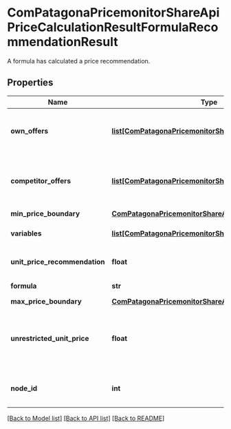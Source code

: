 # ComPatagonaPricemonitorShareApiPriceCalculationResultFormulaRecommendationResult

A formula has calculated a price recommendation.
## Properties
Name | Type | Description | Notes
------------ | ------------- | ------------- | -------------
**own_offers** | [**list[ComPatagonaPricemonitorShareApiApiOffer]**](ComPatagonaPricemonitorShareApiApiOffer.md) | The own offers which have been considered for the price calculation. | 
**competitor_offers** | [**list[ComPatagonaPricemonitorShareApiApiOffer]**](ComPatagonaPricemonitorShareApiApiOffer.md) | The offers of the competitors which have been considered for the price calculation. | 
**min_price_boundary** | [**ComPatagonaPricemonitorShareApiPriceBoundaryDetails**](ComPatagonaPricemonitorShareApiPriceBoundaryDetails.md) |  | 
**variables** | [**list[ComPatagonaPricemonitorShareApiFormulaVariable]**](ComPatagonaPricemonitorShareApiFormulaVariable.md) | The relevant variables used in the formula. | 
**unit_price_recommendation** | **float** | The calculated price recommendation. | 
**formula** | **str** | The unevaluated formula. | 
**max_price_boundary** | [**ComPatagonaPricemonitorShareApiPriceBoundaryDetails**](ComPatagonaPricemonitorShareApiPriceBoundaryDetails.md) |  | 
**unrestricted_unit_price** | **float** | The original unit price recommendation before applying any price boundary restrictions. | 
**node_id** | **int** | The ID of the node which calculated the price. | 

[[Back to Model list]](../README.md#documentation-for-models) [[Back to API list]](../README.md#documentation-for-api-endpoints) [[Back to README]](../README.md)


